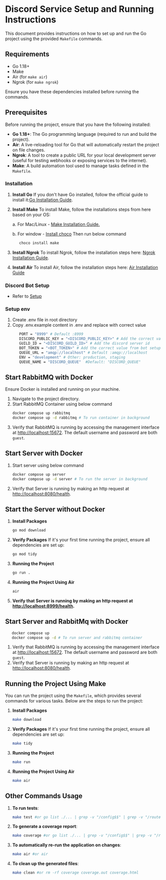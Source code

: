 # Discord Service Setup and Running Instructions

This document provides instructions on how to set up and run the Go project using the provided `Makefile` commands.

## Requirements

- Go 1.18+
- Make
- Air (for `make air`)
- Ngrok (for `make ngrok`)

Ensure you have these dependencies installed before running the commands.

## Prerequisites

Before running the project, ensure that you have the following installed:

- **Go 1.18+**: The Go programming language (required to run and build the project).
- **Air**: A live-reloading tool for Go that will automatically restart the project on file changes.
- **Ngrok**: A tool to create a public URL for your local development server (useful for testing webhooks or exposing services to the internet).
- **Make**: A build automation tool used to manage tasks defined in the `Makefile`.

### Installation

1. **Install Go**
   If you don't have Go installed, follow the official guide to install it:[Go Installation Guide](https://go.dev/doc/install).
2. **Install Make**
   To install Make, follow the installations steps from here based on your OS:

   a. For Mac/Linux - [Make Installation Guide.](https://www.geeksforgeeks.org/how-to-install-make-on-ubuntu/)

   b. For window - [Install choco](https://chocolatey.org/install)
      Then run below command
      ```sh
         choco install make
      ```

4. **Install Ngrok**
   To install Ngrok, follow the installation steps here:
   [Ngrok Installation Guide](https://download.ngrok.com/).
5. **Install Air**
   To install Air, follow the installation steps here:
   [Air Installation Guide](https://github.com/air-verse/air)

### Discord Bot Setup
 - Refer to [Setup](./SETUP.md)

### Setup env
1. Create .env file in root directory
2. Copy .env.example content in .env and replace with correct value
   ```sh
      PORT = "8999" # Default :8999
      DISCORD_PUBLIC_KEY = "<DISCORD_PUBLIC_KEY>" # Add the correct value from bot setup
      GUILD_ID = "<DISCORD_GUILD_ID>" # Add the discord server id
      BOT_TOKEN = "<BOT_TOKEN>" # Add the correct value from bot setup
      QUEUE_URL = "amqp://localhost" # Default :amqp://localhost
      ENV = "development" # Other: production, staging
      QUEUE_NAME = "DISCORD_QUEUE"  #Default: "DISCORD_QUEUE"
   ```

## Start RabbitMQ with Docker

Ensure Docker is installed and running on your machine.

1. Navigate to the project directory.
2. Start RabbitMQ Container using below command
   ```sh
   docker compose up rabbitmq
   docker compose up -d rabbitmq # To run container in background
   ```
3. Verify that RabbitMQ is running by accessing the management interface at [http://localhost:15672](http://localhost:15672). The default username and password are both `guest`.

## Start Server with Docker
1. Start server using below command

   ```sh
   docker compose up server
   docker compose up -d server # To run the server in background
   ```
2. Verify that Server is running by making an http request at [http://localhost:8080/health](http://localhost:8080/health).
## Start the Server without Docker

1. **Install Packages**

   ```bash
   go mod download
   ```

2. **Verify Packages**
   If it's your first time running the project, ensure all dependencies are set up:

   ```bash
   go mod tidy
   ```

3. **Running the Project**

   ```bash
   go run .
   ```

4. **Running the Project Using Air**

   ```bash
   air
   ```
5. **Verify that Server is running by making an http request at [http://localhost:8999/health](http://localhost:8999/health).**

## Start Server and RabbitMq with Docker
```sh
   docker compose up 
   docker compose up -d # To run server and rabbitmq container
```
1. Verify that RabbitMQ is running by accessing the management interface at [http://localhost:15672](http://localhost:15672). The default username and password are both `guest`.
2. Verify that Server is running by making an http request at [http://localhost:8080/health](http://localhost:8080/health).

## Running the Project Using Make

You can run the project using the `Makefile`, which provides several commands for various tasks. Below are the steps to run the project:

1. **Install Packages**

   ```bash
   make download
   ```

2. **Verify Packages**
   If it's your first time running the project, ensure all dependencies are set up:

   ```bash
   make tidy
   ```

3. **Running the Project**

   ```bash
   make run
   ```

4. **Running the Project Using Air**

   ```bash
   make air
   ```

## Other Commands Usage

1. **To run tests**:

   ```bash
   make test #or go list ./... | grep -v "/config$$" | grep -v "/routes$$" | xargs go test -v
   ```

2. **To generate a coverage report**:

   ```bash
   make coverage #or go list ./... | grep -v "/config$$" | grep -v "/routes$$" | xargs go test -v -coverprofile=coverage.out
   ```

3. **To automatically re-run the application on changes**:

   ```bash
   make air #or air
   ```

4. **To clean up the generated files**:

   ```bash
   make clean #or rm -rf coverage coverage.out coverage.html
   ```
